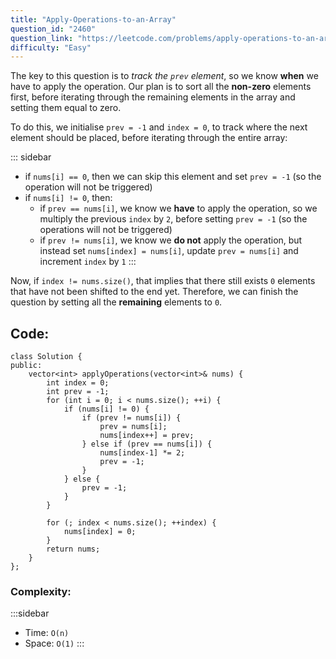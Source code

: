 ```yaml
---
title: "Apply-Operations-to-an-Array"
question_id: "2460"
question_link: "https://leetcode.com/problems/apply-operations-to-an-array/"
difficulty: "Easy"
---
```


The key to this question is to *track the `prev` element*, 
so we know **when** we have to apply the operation.
Our plan is to sort all the **non-zero** elements first, 
before iterating through the remaining elements in the array and setting them equal to zero.

To do this, we initialise `prev = -1` and `index = 0`, to track where the next element should be placed,
before iterating through the entire array: 

::: sidebar
- if `nums[i] == 0`, then we can skip this element and set `prev = -1` (so the operation will not be triggered)
- if `nums[i] != 0`, then:
    - if `prev == nums[i]`, we know we **have** to apply the operation, so we multiply the previous `index` by `2`, before setting `prev = -1` (so the operations will not be triggered)
    - if `prev != nums[i]`, we know we **do not** apply the operation, but instead set `nums[index] = nums[i]`, update `prev = nums[i]` and increment `index` by `1`
:::

Now, if `index != nums.size()`, that implies that there still exists `0` elements that have not been shifted to the end yet.
Therefore, we can finish the question by setting all the **remaining** elements to `0`.

## Code<span>:</span>

```{.cpp}
class Solution {
public:
    vector<int> applyOperations(vector<int>& nums) {
        int index = 0;
        int prev = -1;
        for (int i = 0; i < nums.size(); ++i) {
            if (nums[i] != 0) {
                if (prev != nums[i]) {
                    prev = nums[i];
                    nums[index++] = prev;
                } else if (prev == nums[i]) {
                    nums[index-1] *= 2;
                    prev = -1;
                }
            } else {
                prev = -1;
            }
        }

        for (; index < nums.size(); ++index) {
            nums[index] = 0;
        }
        return nums;
    }
};
```

### Complexity<span>:</span>

:::sidebar
- Time: `O(n)`
- Space: `O(1)`
:::
